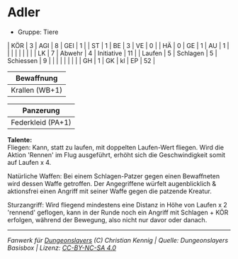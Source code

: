 # Adler  
- Gruppe: Tiere  

| KÖR    | 3 | AGI      | 8  | GEI        | 1  |
| ST     | 1 | BE       | 3  | VE         | 0  |
| HÄ     | 0 | GE       | 1  | AU         | 1  |
|        |   |          |    |            |    |
| LK     | 7 | Abwehr   | 4  | Initiative | 11 |
| Laufen | 5 | Schlagen | 5  | Schiessen  | 9  |
|        |   |          |    |            |    |
| GH     | 1 | GK       | kl | EP         | 52 |


| Bewaffnung |
| --- |
| Krallen (WB+1) |


| Panzerung |
| --- |
| Federkleid (PA+1) |


**Talente:**  
Fliegen: Kann, statt zu laufen, mit doppelten Laufen-Wert fliegen. Wird die Aktion 'Rennen' im Flug ausgeführt, erhöht sich die Geschwindigkeit somit auf Laufen x 4.

Natürliche Waffen: Bei einem Schlagen-Patzer gegen einen Bewaffneten wird dessen Waffe getroffen. Der Angegriffene würfelt augenblicklich & aktionsfrei einen Angriff mit seiner Waffe gegen die patzende Kreatur.

Sturzangriff: Wird fliegend mindestens eine Distanz in Höhe von Laufen x 2 'rennend' geflogen, kann in der Runde noch ein Angriff mit Schlagen + KÖR erfolgen, während der Bewegung, also nicht nur davor oder danach.





___
*Fanwerk für [Dungeonslayers](https://www.dungeonslayers.net/) (C) Christian Kennig | Quelle: Dungeonslayers Basisbox | Lizenz: [CC-BY-NC-SA 4.0](https://creativecommons.org/licenses/by-nc-sa/4.0/deed.de)*